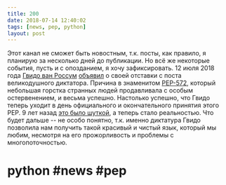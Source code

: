 ```yaml
---
title: 200
date: 2018-07-14 12:40:02
tags: [news, pep, python]
layout: post
---
```


Этот канал не сможет быть новостным, т.к. посты, как правило, я планирую за несколько дней до публикации. Но всё же некоторые события, пусть и с опозданием, я хочу зафиксировать. 12 июля 2018 года [Гвидо ван Россум](https://bit.ly/2zEjiGm) [объявил](https://www.mail-archive.com/python-committers@python.org/msg05628.html) о своей отставки с поста великодушного диктатора. Причина в знаменитом [PEP-572](https://t.me/itgram_channel/191), который небольшая горстка странных людей продавливала с особым остервенением, и весьма успешно. Настолько успешно, что Гвидо теперь уходит в день официального и окончательного принятия этого PEP. 9 лет назад [это было шуткой](https://www.python.org/dev/peps/pep-0401/), а теперь стало реальностью. Что будет дальше -- не особо понятно, т.к. именно диктатура Гвидо позволила нам получить такой красивый и чистый язык, который мы любим, несмотря на его прожорливость и проблемы с многопоточностью.

# python #news #pep
